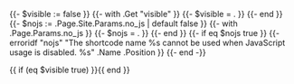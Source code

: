 {{- $visible := false }}
{{- with .Get "visible" }}
	{{- $visible = . }}
{{- end }}
{{- $nojs := .Page.Site.Params.no_js | default false }}
{{- with .Page.Params.no_js }}
	{{- $nojs = . }}
{{- end }}
{{- if eq $nojs true }}
	{{- erroridf "nojs" "The shortcode name %s cannot be used when JavaScript usage is disabled. %s" .Name .Position }}
{{- end -}}
<div class="tab-content" id="tab-content-{{ .Get "id" }}" style="display: none;">

{{ partial "content.html" (dict "page" .Page "value" .Inner) | safeHTML }}

</div>{{ if (eq $visible true) }}<script>switch_tab("{{ .Get "id" }}");</script>{{ end }}

